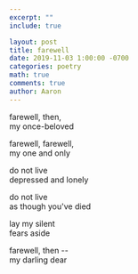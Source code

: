 ```yaml
---
excerpt: ""
include: true

layout: post
title: farewell
date: 2019-11-03 1:00:00 -0700
categories: poetry
math: true
comments: true
author: Aaron
---
```





farewell, then,  
my once-beloved  

farewell, farewell,  
my one and only  

do not live  
depressed and lonely  

do not live  
as though you've died  

lay my silent  
fears aside  

farewell, then --  
my darling dear
